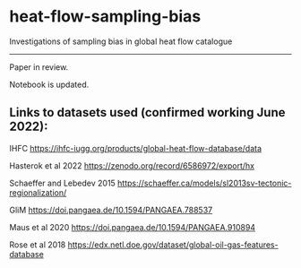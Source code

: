 # heat-flow-sampling-bias
Investigations of sampling bias in global heat flow catalogue

---

Paper in review. 

Notebook is updated.  


## Links to datasets used (confirmed working June 2022): 

IHFC
https://ihfc-iugg.org/products/global-heat-flow-database/data

Hasterok et al 2022
https://zenodo.org/record/6586972/export/hx

Schaeffer and Lebedev 2015
https://schaeffer.ca/models/sl2013sv-tectonic-regionalization/

GliM
https://doi.pangaea.de/10.1594/PANGAEA.788537

Maus et al 2020
https://doi.pangaea.de/10.1594/PANGAEA.910894

Rose et al 2018
https://edx.netl.doe.gov/dataset/global-oil-gas-features-database
